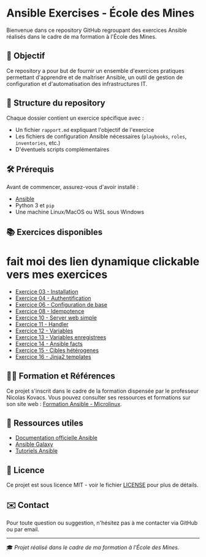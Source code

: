 # Ansible Exercises - École des Mines

Bienvenue dans ce repository GitHub regroupant des exercices Ansible réalisés dans le cadre de ma formation à l'École des Mines.

## 📌 Objectif

Ce repository a pour but de fournir un ensemble d'exercices pratiques permettant d'apprendre et de maîtriser Ansible, un outil de gestion de configuration et d'automatisation des infrastructures IT.

## 📁 Structure du repository

Chaque dossier contient un exercice spécifique avec :

- Un fichier `rapport.md` expliquant l'objectif de l'exercice
- Les fichiers de configuration Ansible nécessaires (`playbooks`, `roles`, `inventories`, etc.)
- D'éventuels scripts complémentaires

## 🛠️ Prérequis

Avant de commencer, assurez-vous d'avoir installé :

- [Ansible](https://docs.ansible.com/ansible/latest/installation_guide/intro_installation.html)
- Python 3 et `pip`
- Une machine Linux/MacOS ou WSL sous Windows

## 📚 Exercices disponibles
# fait moi des lien dynamique clickable vers mes exercices

- [Exercice 03 - Installation ](03-Installation/rapport.md)
- [Exercice 04 - Authentification](04-Authentification/rapport.md)
- [Exercice 06 - Configuration de base](06-Configuration_de_base/rapport.md)
- [Exercice 08 - Idempotence](08-Idempotence/rapport.md)
- [Exercice 10 - Server web simple](10-Server_web_simple/rapport.md)
- [Exercice 11 - Handler](11-Handler/rapport.md)
- [Exercice 12 - Variables](12-Variables/rapport.md)
- [Exercice 13 - Variables enregistrees](13-Variables_enregistrees/rapport.md)
- [Exercice 14 - Ansible facts](14-Ansible_facts/rapport.md)
- [Exercice 15 - Cibles hétérogenes](15-Cibles_heterogenes/rapport.md)
- [Exercice 16 - Jinja2 templates](16-Jinja_template/rapport.md)

## 👨‍🏫 Formation et Références

Ce projet s'inscrit dans le cadre de la formation dispensée par le professeur Nicolas Kovacs. Vous pouvez consulter ses ressources et formations sur son site web : [Formation Ansible - Microlinux](https://blog.microlinux.fr/formation-ansible/).

## 📌 Ressources utiles

- [Documentation officielle Ansible](https://docs.ansible.com/)
- [Ansible Galaxy](https://galaxy.ansible.com/)
- [Tutoriels Ansible](https://www.ansible.com/resources/webinars-training)

## 📜 Licence

Ce projet est sous licence MIT - voir le fichier [LICENSE](LICENSE) pour plus de détails.

## ✉️ Contact

Pour toute question ou suggestion, n'hésitez pas à me contacter via GitHub ou par email.

---

🎓 *Projet réalisé dans le cadre de ma formation à l'École des Mines.*

